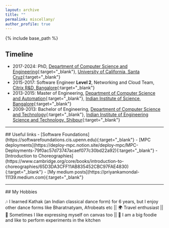 ```yaml
---
layout: archive
title: ""
permalink: miscellany/
author_profile: true
---
```



{% include base_path %}

## Timeline

- 2017-2024: PhD, [Department of Computer Science and Engineering](https://engineering.ucsc.edu/departments/computer-science-and-engineering/){:target="_blank"}, [University of California, Santa Cruz](https://www.ucsc.edu/about/){:target="_blank"}
- 2015-2017: Software Engineer <b> Level 2</b>, Networking and Cloud Team, [Citrix R&D, Bangalore](https://www.citrix.com){:target="_blank"}
- 2013-2015: Master of Engineering, [Department of Computer Science and Automation](https://www.csa.iisc.ac.in){:target="_blank"}, [Indian Institute of Science, Bangalore](https://iisc.ac.in){:target="_blank"}
- 2009-2013: Bachelor of Engineering, [Department of Computer Science and Technology](https://www.iiests.ac.in/IIEST/AcaUnitDetails/CST){:target="_blank"}, [Indian Institute of Engineering Science and Technology, Shibpur](https://www.iiests.ac.in){:target="_blank"}
 
<hr>
## Useful links
- [Software Foundations](https://softwarefoundations.cis.upenn.edu){:target="_blank"}
- [MPC deployments](https://deploy-mpc.notion.site/deploy-mpc/MPC-Deployments-79f0ac57d73747acaef077c30bd22a92){:target="_blank"}
- [Introduction to Choreographies](https://www.cambridge.org/core/books/introduction-to-choreographies/65D3DA3CFF11AB835452CBC97FAE4830){:target="_blank"}
- [My medium posts](https://priyankamondal-11139.medium.com){:target="_blank"}
<hr>
## My Hobbies 

 🎶 I learned Kathak (an Indian classical dance form) for 6 years, but I enjoy other dance forms like Bharatnatyam, 
Afrobeats etc ||  🌍 Travel enthusiast ||  🎨 Sometimes I like expressing myself on canvas too || 🍜 I am a big foodie and like to perform experiments in the kitchen


